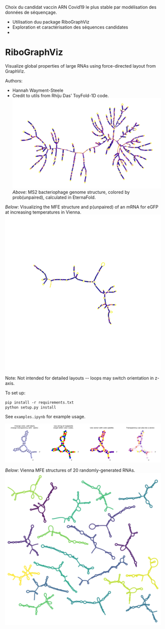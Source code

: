 Choix du candidat vaccin ARN Covid19 le plus stable par modélisation des données de séquençage.
- Utilisation duu package RiboGraphViz
- Exploration et caractérisation des séquences candidates
- 


# RiboGraphViz

Visualize global properties of large RNAs using force-directed layout from GraphViz.

Authors:
* Hannah Wayment-Steele
* Credit to utils from Rhiju Das' ToyFold-1D code.
![](images/MS2_example.png)
*Above*: MS2 bacteriophage genome structure, colored by prob(unpaired), calculated in EternaFold.

*Below*: Visualizing the MFE structure and p(unpaired) of an mRNA for eGFP at increasing temperatures in Vienna.
![](images/melting_eGFP_mRNA.gif)

Note: Not intended for detailed layouts -- loops may switch orientation in z-axis.

To set up:
```
pip install -r requirements.txt
python setup.py install
```

See `examples.ipynb` for example usage.

![](images/RGV_example_colorings.png)

*Below*: Vienna MFE structures of 20 randomly-generated RNAs.
![](images/multiple_struct_example.png)
